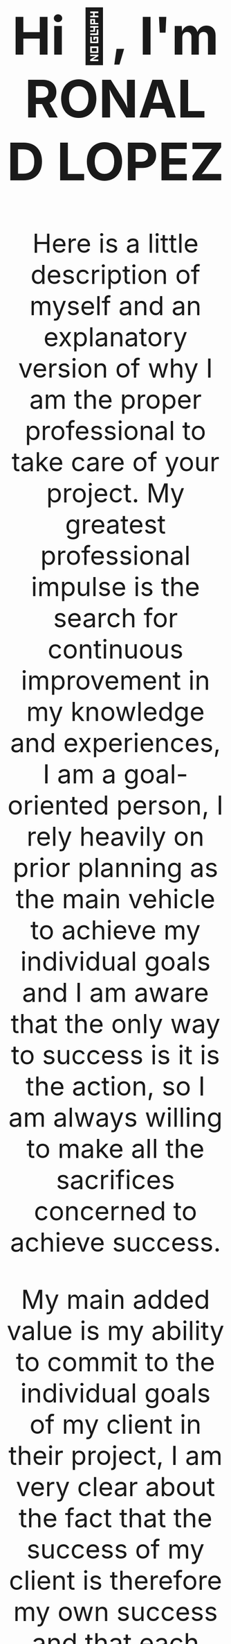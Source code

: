 <div align="center" style="font-size: 60px;">
  <h1> Hi 👋, I'm RONALD LOPEZ </h1>
  
  Here is a little description of myself and an explanatory version of why I am the proper professional to take care of your project.
  My greatest professional impulse is the search for continuous improvement in my knowledge and experiences, I am a goal-oriented person, 
  I rely heavily on prior planning as the main vehicle to achieve my individual goals and I am aware that the only way to success is it is 
  the action, so I am always willing to make all the sacrifices concerned to achieve success.

  My main added value is my ability to commit to the individual goals of my client in their project, I am very clear about the fact that the 
  success of my client is therefore my own success and that each project and request that I generate an ultra-satisfied client with the final 
  product is an addiction to my professional background, which is why every time an estimate is entrusted to me, I dedicate 100% of my dedication,
  attention, commitment and performance, each task represents my own identity as a profession and my ambition 
</div>


## :fire: My Stats :
<div align="center">
  <a href="https://github.com/anuraghazra/github-readme-stats">
    <img height=200 align="center" src="https://github-readme-stats.vercel.app/api?username=CodeRLopez&theme=radical&hide_border=true" />
  </a>
  <a href="https://github.com/anuraghazra/convoychat">
    <img height=200 align="center" src="https://github-readme-stats.vercel.app/api/top-langs?username=CodeRLopez&layout=compact&langs_count=8&card_width=320&theme=radical&hide_border=true" />
  </a>
</div>


<div align="center">
  <a href="https://git.io/streak-stats">
    <img src="https://github-readme-streak-stats.herokuapp.com?user=CodeRLopez&card_width=496&theme=radical&hide_border=true" alt="GitHub Streak" style="width: 80%;" />
  </a>
</div>


## :hammer_and_wrench: Frontend Stack
[![My Skills](https://skillicons.dev/icons?i=js,html,css,react,typescript,next,vue,redux,tailwind)](https://skillicons.dev)

## :hammer_and_wrench: Backend Stack
[![My Skills](https://skillicons.dev/icons?i=nodejs,express,nestjs,laravel)](https://skillicons.dev)

## :hammer_and_wrench: DB Stack
[![My Skills](https://skillicons.dev/icons?i=mongo,mysql,postgres)](https://skillicons.dev)

